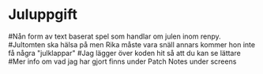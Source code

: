 # Juluppgift
 #Nån form av text baserat spel som handlar om julen inom renpy.
 #Jultomten ska hälsa på men Rika måste vara snäll annars kommer hon inte få några "julklappar"
 #Jag lägger över koden hit så att du kan se lättare
 #Mer info om vad jag har gjort finns under Patch Notes under screens
